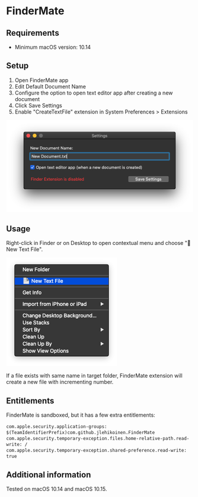 # FinderMate

## Requirements

- Minimum macOS version: 10.14

## Setup

1. Open FinderMate app
2. Edit Default Document Name
3. Configure the option to open text editor app after creating a new document
4. Click Save Settings
5. Enable "CreateTextFile" extension in System Preferences > Extensions

![Settings](settings.png)

## Usage

Right-click in Finder or on Desktop to open contextual menu and choose "📄 New Text File".

![Contextual menu](contextual-menu.png)

If a file exists with same name in target folder, FinderMate extension will create a new file with incrementing number.

## Entitlements

FinderMate is sandboxed, but it has a few extra entitlements:

```
com.apple.security.application-groups: $(TeamIdentifierPrefix)com.github.jlehikoinen.FinderMate
com.apple.security.temporary-exception.files.home-relative-path.read-write: /
com.apple.security.temporary-exception.shared-preference.read-write: true
```

## Additional information

Tested on macOS 10.14 and macOS 10.15.
